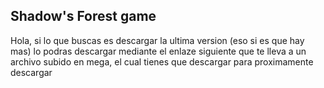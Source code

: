 ## Shadow's Forest game
Hola, si lo que buscas es descargar la ultima version (eso si es que hay mas) lo podras descargar mediante el enlaze siguiente que te lleva a un archivo subido en mega, el cual tienes que descargar para proximamente descargar 
